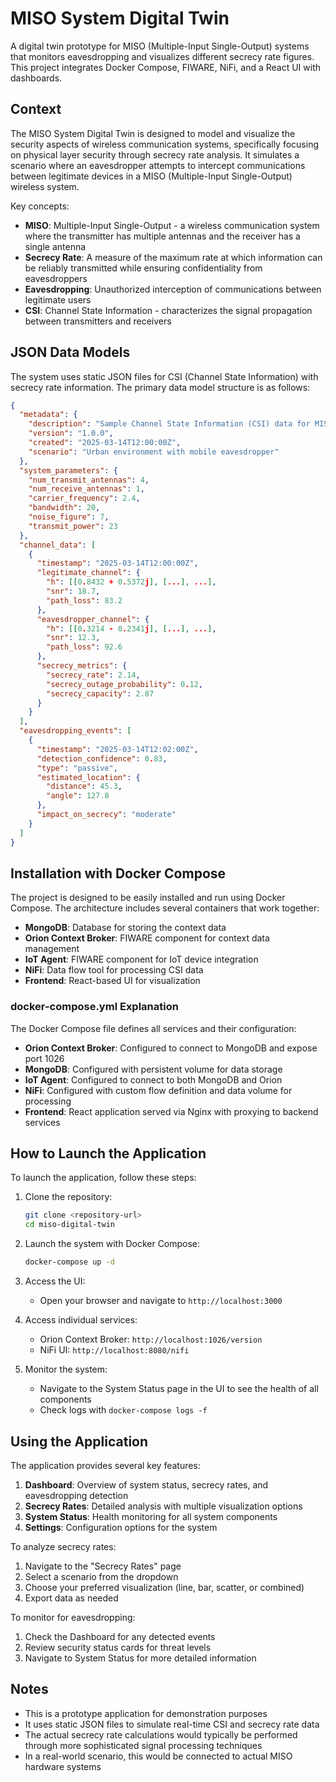 # MISO System Digital Twin

A digital twin prototype for MISO (Multiple-Input Single-Output) systems that monitors eavesdropping and visualizes different secrecy rate figures. This project integrates Docker Compose, FIWARE, NiFi, and a React UI with dashboards.

## Context

The MISO System Digital Twin is designed to model and visualize the security aspects of wireless communication systems, specifically focusing on physical layer security through secrecy rate analysis. It simulates a scenario where an eavesdropper attempts to intercept communications between legitimate devices in a MISO (Multiple-Input Single-Output) wireless system.

Key concepts:
- **MISO**: Multiple-Input Single-Output - a wireless communication system where the transmitter has multiple antennas and the receiver has a single antenna
- **Secrecy Rate**: A measure of the maximum rate at which information can be reliably transmitted while ensuring confidentiality from eavesdroppers
- **Eavesdropping**: Unauthorized interception of communications between legitimate users
- **CSI**: Channel State Information - characterizes the signal propagation between transmitters and receivers

## JSON Data Models

The system uses static JSON files for CSI (Channel State Information) with secrecy rate information. The primary data model structure is as follows:

```json
{
  "metadata": {
    "description": "Sample Channel State Information (CSI) data for MISO system",
    "version": "1.0.0",
    "created": "2025-03-14T12:00:00Z",
    "scenario": "Urban environment with mobile eavesdropper"
  },
  "system_parameters": {
    "num_transmit_antennas": 4,
    "num_receive_antennas": 1,
    "carrier_frequency": 2.4,
    "bandwidth": 20,
    "noise_figure": 7,
    "transmit_power": 23
  },
  "channel_data": [
    {
      "timestamp": "2025-03-14T12:00:00Z",
      "legitimate_channel": {
        "h": [[0.8432 + 0.5372j], [...], ...],
        "snr": 18.7,
        "path_loss": 83.2
      },
      "eavesdropper_channel": {
        "h": [[0.3214 - 0.2341j], [...], ...],
        "snr": 12.3,
        "path_loss": 92.6
      },
      "secrecy_metrics": {
        "secrecy_rate": 2.14,
        "secrecy_outage_probability": 0.12,
        "secrecy_capacity": 2.87
      }
    }
  ],
  "eavesdropping_events": [
    {
      "timestamp": "2025-03-14T12:02:00Z",
      "detection_confidence": 0.83,
      "type": "passive",
      "estimated_location": {
        "distance": 45.3,
        "angle": 127.8
      },
      "impact_on_secrecy": "moderate"
    }
  ]
}
```

## Installation with Docker Compose

The project is designed to be easily installed and run using Docker Compose. The architecture includes several containers that work together:

- **MongoDB**: Database for storing the context data
- **Orion Context Broker**: FIWARE component for context data management
- **IoT Agent**: FIWARE component for IoT device integration
- **NiFi**: Data flow tool for processing CSI data
- **Frontend**: React-based UI for visualization

### docker-compose.yml Explanation

The Docker Compose file defines all services and their configuration:

- **Orion Context Broker**: Configured to connect to MongoDB and expose port 1026
- **MongoDB**: Configured with persistent volume for data storage
- **IoT Agent**: Configured to connect to both MongoDB and Orion
- **NiFi**: Configured with custom flow definition and data volume for processing
- **Frontend**: React application served via Nginx with proxying to backend services

## How to Launch the Application

To launch the application, follow these steps:

1. Clone the repository:
   ```bash
   git clone <repository-url>
   cd miso-digital-twin
   ```

2. Launch the system with Docker Compose:
   ```bash
   docker-compose up -d
   ```

3. Access the UI:
   - Open your browser and navigate to `http://localhost:3000`

4. Access individual services:
   - Orion Context Broker: `http://localhost:1026/version`
   - NiFi UI: `http://localhost:8080/nifi`

5. Monitor the system:
   - Navigate to the System Status page in the UI to see the health of all components
   - Check logs with `docker-compose logs -f`

## Using the Application

The application provides several key features:

1. **Dashboard**: Overview of system status, secrecy rates, and eavesdropping detection
2. **Secrecy Rates**: Detailed analysis with multiple visualization options
3. **System Status**: Health monitoring for all system components
4. **Settings**: Configuration options for the system

To analyze secrecy rates:
1. Navigate to the "Secrecy Rates" page
2. Select a scenario from the dropdown
3. Choose your preferred visualization (line, bar, scatter, or combined)
4. Export data as needed

To monitor for eavesdropping:
1. Check the Dashboard for any detected events
2. Review security status cards for threat levels
3. Navigate to System Status for more detailed information

## Notes

- This is a prototype application for demonstration purposes
- It uses static JSON files to simulate real-time CSI and secrecy rate data
- The actual secrecy rate calculations would typically be performed through more sophisticated signal processing techniques
- In a real-world scenario, this would be connected to actual MISO hardware systems